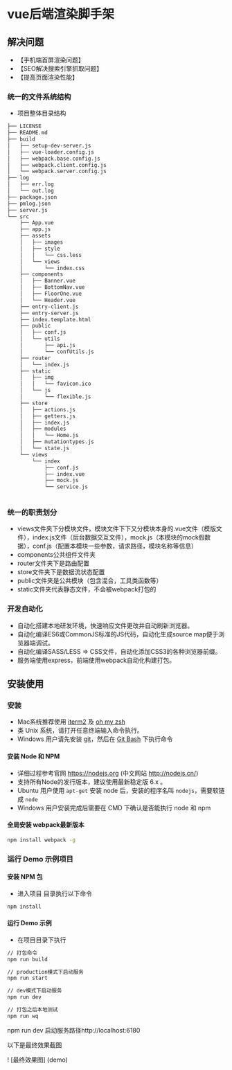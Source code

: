 # vue后端渲染脚手架

## 解决问题
- 【手机端首屏渲染问题】
- 【SEO解决搜索引擎抓取问题】
- 【提高页面渲染性能】

### 统一的文件系统结构

- 项目整体目录结构

````bash
├── LICENSE
├── README.md
├── build
│   ├── setup-dev-server.js
│   ├── vue-loader.config.js
│   ├── webpack.base.config.js
│   ├── webpack.client.config.js
│   └── webpack.server.config.js
├── log
│   ├── err.log
│   └── out.log
├── package.json
├── pmlog.json
├── server.js
└── src
    ├── App.vue
    ├── app.js
    ├── assets
    │   ├── images
    │   ├── style
    │   │   └── css.less
    │   └── views
    │       └── index.css
    ├── components
    │   ├── Banner.vue
    │   ├── BottomNav.vue
    │   ├── FloorOne.vue
    │   └── Header.vue
    ├── entry-client.js
    ├── entry-server.js
    ├── index.template.html
    ├── public
    │   ├── conf.js
    │   └── utils
    │       ├── api.js
    │       └── confUtils.js
    ├── router
    │   └── index.js
    ├── static
    │   ├── img
    │   │   └── favicon.ico
    │   └── js
    │       └── flexible.js
    ├── store
    │   ├── actions.js
    │   ├── getters.js
    │   ├── index.js
    │   ├── modules
    │   │   └── Home.js
    │   ├── mutationtypes.js
    │   └── state.js
    └── views
        └── index
            ├── conf.js
            ├── index.vue
            ├── mock.js
            └── service.js  
        
````

### 统一的职责划分

- views文件夹下分模块文件，模块文件下下又分模块本身的.vue文件（模版文件），index.js文件（后台数据交互文件），mock.js（本模块的mock假数据），conf.js（配置本模块一些参数，请求路径，模块名称等信息）
- components公共组件文件夹
- router文件夹下是路由配置
- store文件夹下是数据流状态配置
- public文件夹是公共模块（包含混合，工具类函数等）
- static文件夹代表静态文件，不会被webpack打包的

### 开发自动化

- 自动化搭建本地研发环境，快速响应文件更改并自动刷新浏览器。
- 自动化编译ES6或CommonJS标准的JS代码，自动化生成source map便于浏览器端调试。
- 自动化编译SASS/LESS => CSS文件，自动化添加CSS3的各种浏览器前缀。
- 服务端使用express，前端使用webpack自动化构建打包。

## 安装使用

### 安装

- Mac系统推荐使用 [iterm2](http://iterm2.com/) 及 [oh my zsh](http://ohmyz.sh/)
- 类 Unix 系统，请打开任意终端输入命令执行。
- Windows 用户请先安装 [git](http://git-scm.com/)，然后在 [Git Bash](http://git-for-windows.github.io/) 下执行命令

#### 安装 Node 和 NPM

- 详细过程参考官网 https://nodejs.org (中文网站 http://nodejs.cn/)
- 支持所有Node的发行版本，建议使用最新稳定版 6.x 。
- Ubuntu 用户使用 `apt-get` 安装 node 后，安装的程序名叫 `nodejs`，需要软链成 `node`
- Windows 用户安装完成后需要在 CMD 下确认是否能执行 node 和 npm

#### 全局安装 webpack最新版本

```bash
npm install webpack -g
```

### 运行 Demo 示例项目

#### 安装 NPM 包

- 进入项目 目录执行以下命令

```bash
npm install
```

#### 运行 Demo 示例

- 在项目目录下执行

```bash
// 打包命令
npm run build
```
```bash
// production模式下启动服务
npm run start
```
```bash
// dev模式下启动服务
npm run dev
```
```bash
// 打包之后本地测试
npm run wq
```
npm run dev 启动服务路径http://localhost:6180

以下是最终效果截图

! [最终效果图] (demo)
